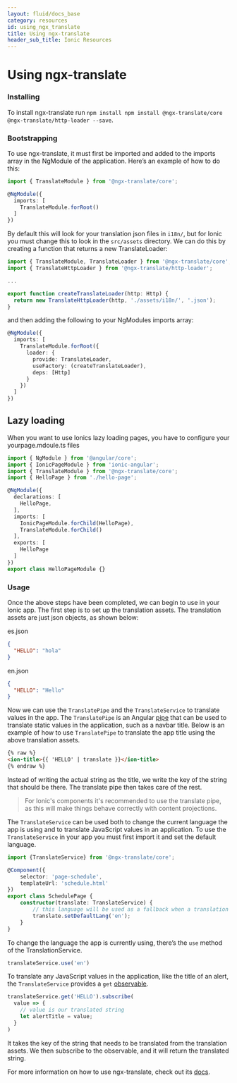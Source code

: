 ```yaml
---
layout: fluid/docs_base
category: resources
id: using_ngx_translate
title: Using ngx-translate
header_sub_title: Ionic Resources
---
```


# Using ngx-translate

### Installing

To install ngx-translate run `npm install npm install @ngx-translate/core @ngx-translate/http-loader --save`.

### Bootstrapping

To use ngx-translate, it must first be imported and added to the imports array in the NgModule of the application. Here’s an example of how to do this:

```typescript
import { TranslateModule } from '@ngx-translate/core';

@NgModule({
  imports: [
    TranslateModule.forRoot()
  ]
})
```

By default this will look for your translation json files in `i18n/`, but for Ionic you must change this to look in the `src/assets` directory. We can do this by creating a function that returns a new TranslateLoader:

```typescript
import { TranslateModule, TranslateLoader } from '@ngx-translate/core';
import { TranslateHttpLoader } from '@ngx-translate/http-loader';

...

export function createTranslateLoader(http: Http) {
  return new TranslateHttpLoader(http, './assets/i18n/', '.json');
}
```
and then adding the following to your NgModules imports array:

```typescript
@NgModule({
  imports: [
    TranslateModule.forRoot({
      loader: {
        provide: TranslateLoader,
        useFactory: (createTranslateLoader),
        deps: [Http]
      }
    })
  ]
})
```

## Lazy loading
When you want to use Ionics lazy loading pages, you have to configure your yourpage.mdoule.ts files

```typescript
import { NgModule } from '@angular/core';
import { IonicPageModule } from 'ionic-angular';
import { TranslateModule } from '@ngx-translate/core';
import { HelloPage } from './hello-page';

@NgModule({
  declarations: [
    HelloPage,
  ],
  imports: [
    IonicPageModule.forChild(HelloPage),
    TranslateModule.forChild()
  ],
  exports: [
    HelloPage
  ]
})
export class HelloPageModule {}
```

### Usage

Once the above steps have been completed, we can begin to use in your Ionic app. The first step is to set up the translation assets. The translation assets are just json objects, as shown below:

es.json

```json
{
  "HELLO": "hola"
}
```

en.json

```json
{
  "HELLO": "Hello"
}
```

Now we can use the `TranslatePipe` and the `TranslateService` to translate values in the app. The `TranslatePipe` is an Angular [pipe](https://angular.io/docs/ts/latest/guide/pipes.html) that can be used to translate static values in the application, such as a navbar title. Below is an example of how to use `TranslatePipe` to translate the app title using the above translation assets.

```html
{% raw %}
<ion-title>{{ 'HELLO' | translate }}</ion-title>
{% endraw %}
```

Instead of writing the actual string as the title, we write the key of the string that should be there. The translate pipe then takes care of the rest.

> For Ionic's components it's recommended to use the translate pipe, as this will make things behave correctly with content projections.

The `TranslateService`  can be used both to change the current language the app is using and to translate JavaScript values in an application. To use the `TranslateService` in your app you must first import it and set the default language.

```typescript
import {TranslateService} from '@ngx-translate/core';

@Component({
    selector: 'page-schedule',
    templateUrl: 'schedule.html'
})
export class SchedulePage {
    constructor(translate: TranslateService) {
        // this language will be used as a fallback when a translation isn't found in the current language
        translate.setDefaultLang('en');
    }
}
```

To change the language the app is currently using, there’s the `use` method of the TranslationService.

```typescript
translateService.use('en')
```

To translate any JavaScript values in the application, like the title of an alert, the `TranslateService` provides a `get` [observable](http://angular-2-training-book.rangle.io/handout/observables/using_observables.html).

```typescript
translateService.get('HELLO').subscribe(
  value => {
    // value is our translated string
    let alertTitle = value;
  }
)
```

It takes the key of the string that needs to be translated from the translation assets. We then subscribe to the observable, and it will return the translated string.

For more information on how to use ngx-translate, check out its [docs](https://github.com/ngx-translate/core).
